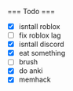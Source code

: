 === Todo ===

- [X] isntall roblox
- [ ] fix roblox lag
- [X] isntall discord
- [X] eat something
- [ ] brush
- [X] do anki
- [X] memhack
